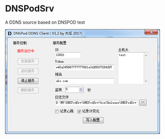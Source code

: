 # DNSPodSrv
A DDNS source based on DNSPOD
test

![运行画面](https://github.com/ljyit/DNSPodSrv/blob/master/screen.png)
